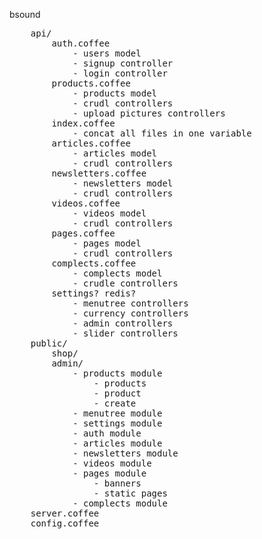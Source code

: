 bsound

<pre>
	api/
		auth.coffee
			- users model
			- signup controller
			- login controller
		products.coffee
			- products model
			- crudl controllers
			- upload pictures controllers
		index.coffee
			- concat all files in one variable
		articles.coffee
			- articles model
			- crudl controllers
		newsletters.coffee
			- newsletters model
			- crudl controllers
		videos.coffee
			- videos model
			- crudl controllers
		pages.coffee
			- pages model
			- crudl controllers
		complects.coffee
			- complects model
			- crudle controllers
		settings? redis?
			- menutree controllers
			- currency controllers
			- admin controllers
			- slider controllers
	public/
		shop/
		admin/
			- products module
				- products
				- product
				- create
			- menutree module
			- settings module
			- auth module
			- articles module
			- newsletters module
			- videos module
			- pages module
				- banners
				- static pages
			- complects module
	server.coffee
	config.coffee
</pre>